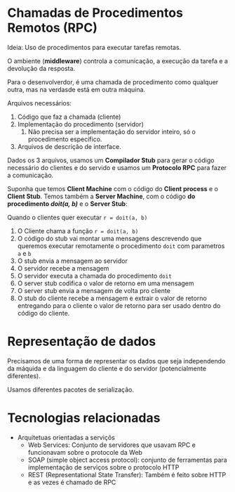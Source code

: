 # Chamadas de Procedimentos Remotos (RPC)

Ideia: Uso de procedimentos para executar tarefas remotas.

O ambiente (**middleware**) controla a comunicação, a execução da tarefa e a devolução da resposta.

Para o desenvolverdor, é uma chamada de procedimento como qualquer outra, mas na verdasde está em outra máquina.

Arquivos necessários:
1. Código que faz a chamada (cliente)
2. Implementação do procedimento (servidor)
   1. Não precisa ser a implementação do servidor inteiro, só o procedimento específico.
3. Arquivos de descrição de interface.

Dados os 3 arquivos, usamos um **Compilador Stub** para gerar o código necessário do clientes e do servido e usamos um **Protocolo RPC** para fazer a comunicação.

Suponha que temos **Client Machine** com o código do **Client process** e o **Client Stub**. Temos também a **Server Machine**, com o código **do procedimento *doit(a, b)*** e o **Server Stub**:

Quando o clientes quer executar `r = doit(a, b)`
1. O Cliente chama a função `r = doit(a, b)`
2. O código do stub vai montar uma mensagens descrevendo que queremos executar remotamente o procedimento `doit` com parametros `a` e `b`
3. O stub envia a mensagem ao servidor
4. O servidor recebe a mensagem
5. O servidor executa a chamada do procedimento `doit`
6. O server stub codifica o valor de retorno em uma mensagem
7. O server stub envia a mensagem de volta pro cliente
8. O stub do cliente recebe a mensagem e extrair o valor de retorno entregando para o cliente o valor de retorno para ser usado dentro do código do cliente.

# Representação de dados

Precisamos de uma forma de representar os dados que seja independendo da máquida e da linguagem do cliente e do servidor (potencialmente diferentes).

Usamos diferentes pacotes de serialização.

# Tecnologias relacionadas

- Arquitetuas orientadas a serviçõs
  - Web Services: Conjunto de servidores que usavam RPC e funcionavam sobre o protocole da Web
  - SOAP (simple object access protocol): conjunto de ferramentas para implementação de serviços sobre o protocolo HTTP
  - REST (Representational State Transfer): Também é feito sobre HTTP e as vezes é chamado de RPC